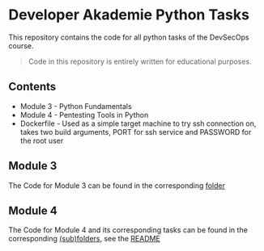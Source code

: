 # Developer Akademie Python Tasks

This repository contains the code for all python tasks of the DevSecOps course.

> Code in this repository is entirely written for educational purposes.

## Contents

- Module 3 - Python Fundamentals
- Module 4 - Pentesting Tools in Python
- Dockerfile - Used as a simple target machine to try ssh connection on, takes two build arguments, PORT for ssh service and PASSWORD for the root user

## Module 3

The Code for Module 3 can be found in the corresponding [folder](./module-3/README.md)

## Module 4

The Code for Module 4 and its corresponding tasks can be found in the corresponding [(sub)folders](./module-4/), see the [README](./module-4/README.md)
